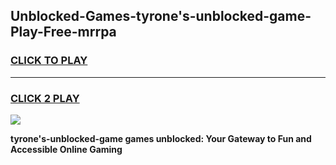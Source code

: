 
## Unblocked-Games-tyrone's-unblocked-game-Play-Free-mrrpa
<h3>
<a href="https://premium76.site?title=tyrone's-unblocked-game&ref=12A">CLICK TO PLAY</a></h3>
<hr>

<h3>
<a href="https://premium76.site?title=tyrone's-unblocked-game&ref=12A">CLICK 2 PLAY</a>
  
</h3>

<a href="https://premium76.site?title=tyrone's-unblocked-game&ref=12A"><img src="https://clearcache.store/games.png"></a>


**tyrone's-unblocked-game games unblocked: Your Gateway to Fun and Accessible Online Gaming**
